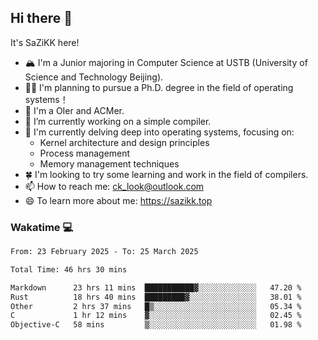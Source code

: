 ## Hi there 👋

It's SaZiKK here!

- 🏔️ I'm a Junior majoring in Computer Science  at USTB (University of Science and Technology Beijing).
- 🧑‍🎓 I'm planning to pursue a Ph.D. degree in the field of operating systems！
- 🚀 I'm a OIer and ACMer.
- 🔭 I’m currently working on a simple compiler.
- 🌱 I'm currently delving deep into operating systems, focusing on:
  - Kernel architecture and design principles
  - Process management
  - Memory management techniques
- 🍀 I'm looking to try some learning and work in the field of compilers.
- 📫 How to reach me: ck_look@outlook.com
- 😄 To learn more about me: https://sazikk.top

  
<!--
**SaZiKK/SaZiKK** is a ✨ _special_ ✨ repository because its `README.md` (this file) appears on your GitHub profile.

Here are some ideas to get you started:

- 🔭 I’m currently working on ...
- 🌱 I’m currently learning ...
- 👯 I’m looking to collaborate on ...
- 🤔 I’m looking for help with ...
- 💬 Ask me about ...
- 📫 How to reach me: ...
- 😄 Pronouns: ...
- ⚡ Fun fact: ...
-->

### Wakatime 💻

<!--START_SECTION:waka-->

```txt
From: 23 February 2025 - To: 25 March 2025

Total Time: 46 hrs 30 mins

Markdown      23 hrs 11 mins  ███████████▓░░░░░░░░░░░░░   47.20 %
Rust          18 hrs 40 mins  █████████▓░░░░░░░░░░░░░░░   38.01 %
Other         2 hrs 37 mins   █▒░░░░░░░░░░░░░░░░░░░░░░░   05.34 %
C             1 hr 12 mins    ▓░░░░░░░░░░░░░░░░░░░░░░░░   02.45 %
Objective-C   58 mins         ▒░░░░░░░░░░░░░░░░░░░░░░░░   01.98 %
```

<!--END_SECTION:waka-->
